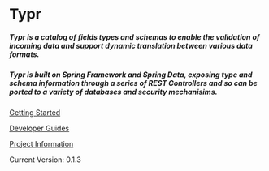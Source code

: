 <div id="intro" class="my-3 text-center container">
  <div class="my-2 row">
    <h1>Typr</h1>
  </div>
  <div class="my-2 row">
    <h5>Typr is a catalog of fields types and schemas to enable the validation of incoming data and support dynamic translation between various data formats.</h5>
    <h5>Typr is built on Spring Framework and Spring Data, exposing type and schema information through a series of REST Controllers and so can be ported to a variety of databases and security mechanisims.</h5>
  </div>
  <div class="row">
    <div class="col">
      <div class="d-grid gap-2 my-2">
        <a role="button" tabindex="0" href="./gettingStarted/index.html" style="min-height: 4em;" class="btn btn-dark">
          <p class="home_muti_line_btn">Getting Started</p>
        </a>
      </div>
    </div>
    <div class="col">
      <div class="d-grid gap-2 my-2">
        <a role="button" tabindex="1" href="./documentation/developer_guides/developer_guide.md" style="min-height: 4em;" class="btn btn-dark">
          <p class="home_btn">Developer Guides</p>
        </a>
      </div>
    </div>
    <div class="col">
      <div class="d-grid gap-2 my-2">
        <a role="button" tabindex="2" href="./project-info" style="min-height: 4em;" class="btn btn-dark">
          <p class="home_btn">Project Information</p>
        </a>
      </div>
    </div>
  </div>
  <div class="my-2 row">
    <p>Current Version: 0.1.3</p>
  </div>
</div>
